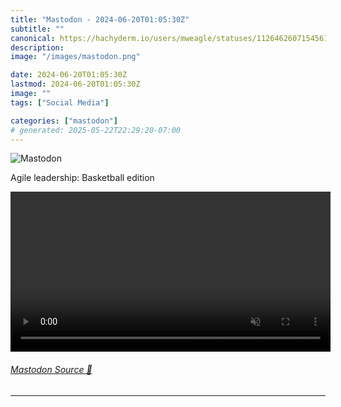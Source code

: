 ```yaml
---
title: "Mastodon - 2024-06-20T01:05:30Z"
subtitle: ""
canonical: https://hachyderm.io/users/mweagle/statuses/112646260715456124
description:
image: "/images/mastodon.png"

date: 2024-06-20T01:05:30Z
lastmod: 2024-06-20T01:05:30Z
image: ""
tags: ["Social Media"]

categories: ["mastodon"]
# generated: 2025-05-22T22:29:20-07:00
---
```

![Mastodon](/images/mastodon.png)

<p>Agile leadership: Basketball edition</p>

<video controls autoplay muted loop width="512"><source src="1fed389c734cc53f.mp4" type="video/mp4" /></video>

###### [Mastodon Source 🐘](https://hachyderm.io/@mweagle/112646260715456124)

___
